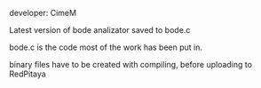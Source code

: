 developer: CimeM

Latest version of bode analizator saved to bode.c

bode.c is the code most of the work has been put in.

binary files have to be created with compiling, before uploading to RedPitaya